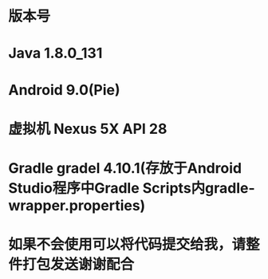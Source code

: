 # 版本号
# Java 1.8.0_131
# Android 9.0(Pie)
# 虚拟机 Nexus 5X API 28
# Gradle gradel 4.10.1(存放于Android Studio程序中Gradle Scripts内gradle-wrapper.properties)
# 如果不会使用可以将代码提交给我，请整件打包发送谢谢配合
